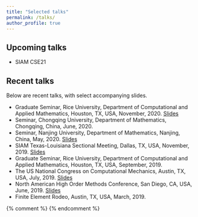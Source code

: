 ```yaml
---
title: "Selected talks"
permalink: /talks/
author_profile: true
---
```


## Upcoming talks

* SIAM CSE21

## Recent talks

Below are recent talks, with select accompanying slides.
* Graduate Seminar, Rice University, Department of Computational and Applied Mathematics, Houston, TX, USA, November, 2020. [Slides](../files/rice_seminar.pdf)
* Seminar, Chongqing University, Department of Mathematics, Chongqing, China, June, 2020.
* Seminar, Nanjing University, Department of Mathematics, Nanjing, China, May, 2020. [Slides](../files/NJU.pdf)
* SIAM Texas-Louisiana Sectional Meeting, Dallas, TX, USA, November, 2019. [Slides](../files/LA-TX_smu.pdf)
* Graduate Seminar, Rice University, Department of Computational and Applied Mathematics, Houston, TX, USA, September, 2019.
* The US National Congress on Computational Mechanics, Austin, TX, USA, July, 2019. [Slides](../files/USNCCM15.pdf)
* North American High Order Methods Conference, San Diego, CA, USA, June, 2019. [Slides](../files/NAHOMCON19.pdf)
* Finite Element Rodeo, Austin, TX, USA, March, 2019.

{% comment %} 
{% endcomment %}